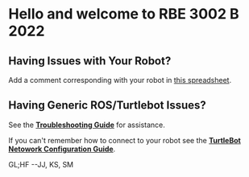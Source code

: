 # Hello and welcome to RBE 3002 B 2022

## Having Issues with Your Robot?
Add a comment corresponding with your robot in [this spreadsheet](https://docs.google.com/spreadsheets/d/1kZ19K1iCRrBCk3pxAp74G3OKL1qjZJY5CHfOHSK4x84/edit?usp=sharing).

## Having Generic ROS/Turtlebot Issues?
See the [**Troubleshooting Guide**](https://github.com/RBE300X-Lab/RBE3002_info/blob/main/troubleshooting.md) for assistance.

If you can't remember how to connect to your robot see the [**TurtleBot Netowork Configuration Guide**](https://github.com/RBE300X-Lab/RBE3002_info/blob/main/turtlebot_network_config.md).

GL;HF --JJ, KS, SM
